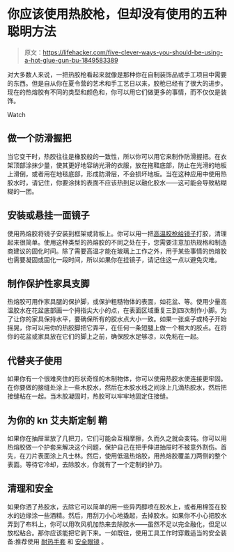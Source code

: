# 你应该使用热胶枪，但却没有使用的五种聪明方法

> 原文：<https://lifehacker.com/five-clever-ways-you-should-be-using-a-hot-glue-gun-bu-1849583389>

对大多数人来说，一把热胶枪看起来就像是那种你在自制装饰品或手工项目中需要的东西。但是自从你在夏令营的艺术和手工艺日以来，胶枪已经有了很大的进步。现在的热熔胶有不同的类型和颜色和，你可以用它们做更多的事情，而不仅仅是装饰。

Watch

## 做一个防滑握把

当它变干时，热胶往往是橡胶般的一致性，所以你可以用它来制作防滑握把。在衣架顶部涂抹少量，使其更好地容纳光滑的衣服，放在拖鞋底部，防止在光滑的地板上滑倒，或者用在地毯底部，形成防滑层，不会损坏地板。当在这种应用中使用热胶水时，请记住，你要涂抹的表面不应该热到足以融化胶水——这可能会导致粘糊糊的一团。

## 安装或悬挂一面镜子

使用热熔胶将镜子安装到框架或背板上。你可以用一把[高温胶枪给镜子](https://www.michaels.com/gorilla-hot-glue-sticks-full-size/10626548.html?r=g)打胶，清理起来很简单。使用这种类型的热熔胶的不同之处在于，您需要注意加热规格和制造商建议的固化时间。除了需要高温才能在玻璃上工作之外，用于某些事情的热熔胶也需要凝固或固化一段时间，所以如果你在挂镜子，请记住这一点以避免灾难。

## 制作保护性家具支脚

热熔胶可用作家具腿的保护脚，或保护粗糙物体的表面，如花盆、等。使用少量高温胶水在花盆底部画一个拇指尖大小的点，在表面区域重复三到四次制作小脚。为了让你的家具保持水平，要确保所有的胶水点大小一致。如果一张桌子或椅子开始摇晃，你可以用你的热胶脚把它弄平，在任何一条短腿上做一个稍大的胶点。在将你的花盆或家具放在它们的脚上之前，确保胶水足够凉，以免粘在一起。

## 代替夹子使用

如果你有一个很难夹住的形状奇怪的木制物体，你可以使用热胶水使连接更牢固。在你要做的接缝处涂上一些木胶水，然后在木胶水线之间涂上几滴热胶水，然后把接缝粘在一起。当木胶凝固时，热胶可以牢牢地固定住接缝。

## 为你的 kn 艾夫斯定制 鞘

如果你在抽屉里放了几把刀，它们可能会互相摩擦，久而久之就会变钝。你可以用热熔胶做一个护套来解决这个问题，保护自己在把手伸进抽屉时不被意外割伤。首先，在刀片表面涂上凡士林。然后，使用低温热熔胶，用热熔胶覆盖刀两侧的整个表面。等待它冷却，去除胶水，你就有了一个定制的护刀。

## 清理和安全

如果你洒了热胶水，去除它可以简单的用一些异丙醇喷在胶水上，或者用棉签在胶水的边缘涂一些酒精。然后，用刮刀小心地撬起，去掉胶水。如果你不小心把胶水弄到了布料上，你可以用吹风机加热来去除胶水——虽然不足以完全融化，但足以放松粘合。那你应该能把它剥下来。一如既往，使用工具工作时穿戴适当的安全装备:推荐使用 [耐热手套](https://www.globalindustrial.com/p/29-0910b-8m-cut-resistant-gloves-smooth-nitrile-coating-a9-f-size-8?infoParam.campaignId=T9F&gclid=CjwKCAjwm8WZBhBUEiwA178UnEGr3qjSMZQUbO711MamhtP5KbY0g-xzrr1h6DoF51LSTRU56g5hMxoCVBUQAvD_BwE) 和 [安全眼镜](https://www.safetyglassesusa.com/crews-stratos-safety-glasses-with-black-frame-and-clear-lens/) 。